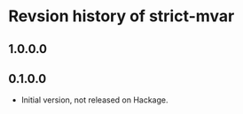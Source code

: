 # Revsion history of strict-mvar

## 1.0.0.0

## 0.1.0.0

* Initial version, not released on Hackage.
